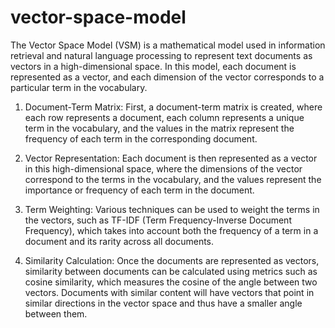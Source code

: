 # vector-space-model
The Vector Space Model (VSM) is a mathematical model used in information retrieval and natural language processing to represent text documents as vectors in a high-dimensional space. In this model, each document is represented as a vector, and each dimension of the vector corresponds to a particular term in the vocabulary.

1. Document-Term Matrix: First, a document-term matrix is created, where each row represents a document, each column represents a unique term in the vocabulary, and the values in the matrix represent the frequency of each term in the corresponding document.

2. Vector Representation: Each document is then represented as a vector in this high-dimensional space, where the dimensions of the vector correspond to the terms in the vocabulary, and the values represent the importance or frequency of each term in the document.

3. Term Weighting: Various techniques can be used to weight the terms in the vectors, such as TF-IDF (Term Frequency-Inverse Document Frequency), which takes into account both the frequency of a term in a document and its rarity across all documents.

4. Similarity Calculation: Once the documents are represented as vectors, similarity between documents can be calculated using metrics such as cosine similarity, which measures the cosine of the angle between two vectors. Documents with similar content will have vectors that point in similar directions in the vector space and thus have a smaller angle between them.
